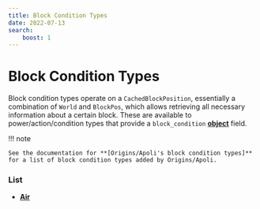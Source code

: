 ```yaml
---
title: Block Condition Types
date: 2022-07-13
search:
    boost: 1
---
```


#   Block Condition Types

Block condition types operate on a `CachedBlockPosition`, essentially a combination of `World` and `BlockPos`, which allows retrieving all necessary information about a certain block. These are available to power/action/condition types that provide a `block_condition` **[object]** field.


!!! note

    See the documentation for **[Origins/Apoli's block condition types]** for a list of block condition types added by Origins/Apoli.


### List

* [**Air**](block_condition_types/air.md)


[object]: https://origins.readthedocs.io/en/1.4.1/types/data_types/object
[Origins/Apoli's block condition types]: https://origins.readthedocs.io/en/1.4.1/types/block_condition_types
